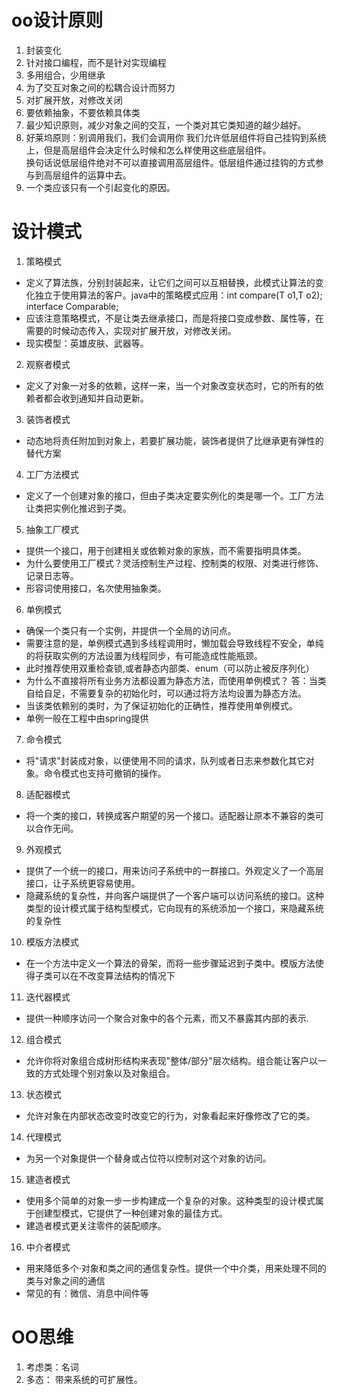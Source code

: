 # oo设计原则
1. 封装变化
2. 针对接口编程，而不是针对实现编程  
3. 多用组合，少用继承
4. 为了交互对象之间的松耦合设计而努力
5. 对扩展开放，对修改关闭
6. 要依赖抽象，不要依赖具体类
7. 最少知识原则，减少对象之间的交互，一个类对其它类知道的越少越好。
8. 好莱坞原则：别调用我们，我们会调用你
		我们允许低层组件将自己挂钩到系统上，但是高层组件会决定什么时候和怎么样使用这些底层组件。  
		换句话说低层组件绝对不可以直接调用高层组件。低层组件通过挂钩的方式参与到高层组件的运算中去。  
9. 一个类应该只有一个引起变化的原因。  

# 设计模式
1. 策略模式  
* 定义了算法族，分别封装起来，让它们之间可以互相替换，此模式让算法的变化独立于使用算法的客户。java中的策略模式应用：int compare(T o1,T o2); interface Comparable;   
* 应该注意策略模式，不是让类去继承接口，而是将接口变成参数、属性等，在需要的时候动态传入，实现对扩展开放，对修改关闭。  
* 现实模型：英雄皮肤、武器等。    	
2. 观察者模式
* 定义了对象一对多的依赖，这样一来，当一个对象改变状态时，它的所有的依赖者都会收到通知并自动更新。
3. 装饰者模式
* 动态地将责任附加到对象上，若要扩展功能，装饰者提供了比继承更有弹性的替代方案

4. 工厂方法模式
* 定义了一个创建对象的接口，但由子类决定要实例化的类是哪一个。工厂方法让类把实例化推迟到子类。  
5. 抽象工厂模式
* 提供一个接口，用于创建相关或依赖对象的家族，而不需要指明具体类。  
* 为什么要使用工厂模式？灵活控制生产过程、控制类的权限、对类进行修饰、记录日志等。  
* 形容词使用接口，名次使用抽象类。  
  
6. 单例模式
* 确保一个类只有一个实例，并提供一个全局的访问点。  
* 需要注意的是，单例模式遇到多线程调用时，懒加载会导致线程不安全，单纯的将获取实例的方法设置为线程同步，有可能造成性能瓶颈。    
* 此时推荐使用双重检查锁,或者静态内部类、enum（可以防止被反序列化）
* 为什么不直接将所有业务方法都设置为静态方法，而使用单例模式？
	答：当类自给自足，不需要复杂的初始化时，可以通过将方法均设置为静态方法。 
* 当该类依赖别的类时，为了保证初始化的正确性，推荐使用单例模式。   
* 单例一般在工程中由spring提供  
7. 命令模式
* 将"请求"封装成对象，以便使用不同的请求，队列或者日志来参数化其它对象。命令模式也支持可撤销的操作。

8. 适配器模式
* 将一个类的接口，转换成客户期望的另一个接口。适配器让原本不兼容的类可以合作无间。  

9. 外观模式
* 提供了一个统一的接口，用来访问子系统中的一群接口。外观定义了一个高层接口，让子系统更容易使用。  
* 隐藏系统的复杂性，并向客户端提供了一个客户端可以访问系统的接口。这种类型的设计模式属于结构型模式，它向现有的系统添加一个接口，来隐藏系统的复杂性

10. 模版方法模式
* 在一个方法中定义一个算法的骨架，而将一些步骤延迟到子类中。模版方法使得子类可以在不改变算法结构的情况下

11. 迭代器模式
* 提供一种顺序访问一个聚合对象中的各个元素，而又不暴露其内部的表示.  
12. 组合模式
* 允许你将对象组合成树形结构来表现"整体/部分"层次结构。组合能让客户以一致的方式处理个别对象以及对象组合。

13. 状态模式
* 允许对象在内部状态改变时改变它的行为，对象看起来好像修改了它的类。  

14. 代理模式
* 为另一个对象提供一个替身或占位符以控制对这个对象的访问。

15. 建造者模式
* 使用多个简单的对象一步一步构建成一个复杂的对象。这种类型的设计模式属于创建型模式，它提供了一种创建对象的最佳方式。
* 建造者模式更关注零件的装配顺序。
16. 中介者模式  
* 用来降低多个·对象和类之间的通信复杂性。提供一个中介类，用来处理不同的类与对象之间的通信
* 常见的有：微信、消息中间件等

# OO思维
1. 考虑类：名词
2. 多态： 带来系统的可扩展性。